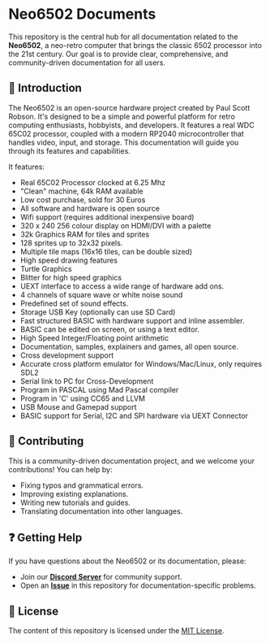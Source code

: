 # Neo6502 Documents

This repository is the central hub for all documentation related to the **Neo6502**, a neo-retro computer that brings the classic 6502 processor into the 21st century. Our goal is to provide clear, comprehensive, and community-driven documentation for all users.

## 📖 Introduction

The Neo6502 is an open-source hardware project created by Paul Scott Robson. It's designed to be a simple and powerful platform for retro computing enthusiasts, hobbyists, and developers. It features a real WDC 65C02 processor, coupled with a modern RP2040 microcontroller that handles video, input, and storage. This documentation will guide you through its features and capabilities.

It features:

* Real 65C02 Processor clocked at 6.25 Mhz
* "Clean" machine, 64k RAM available
* Low cost purchase, sold for 30 Euros
* All software and hardware is open source
* Wifi support (requires additional inexpensive board)
* 320 x 240 256 colour display on HDMI/DVI with a palette
* 32k Graphics RAM for tiles and sprites
* 128 sprites up to 32x32 pixels.
* Multiple tile maps (16x16 tiles, can be double sized)
* High speed drawing features
* Turtle Graphics
* Blitter for high speed graphics
* UEXT interface to access a wide range of hardware add ons.
* 4 channels of square wave or white noise sound
* Predefined set of sound effects.
* Storage USB Key (optionally can use SD Card)
* Fast structured BASIC with hardware support and inline assembler.
* BASIC can be edited on screen, or using a text editor.
* High Speed Integer/Floating point arithmetic
* Documentation, samples, explainers and games, all open source.
* Cross development support
* Accurate cross platform emulator for Windows/Mac/Linux, only requires SDL2
* Serial link to PC for Cross-Development
* Program in PASCAL using Mad Pascal compiler
* Program in 'C' using CC65 and LLVM
* USB Mouse and Gamepad support
* BASIC support for Serial, I2C and SPI hardware via UEXT Connector

## 🤝 Contributing

This is a community-driven documentation project, and we welcome your contributions! You can help by:

* Fixing typos and grammatical errors.
* Improving existing explanations.
* Writing new tutorials and guides.
* Translating documentation into other languages.

## ❓ Getting Help

If you have questions about the Neo6502 or its documentation, please:

* Join our [**Discord Server**](https://discord.gg/cvhcCpPbbs) for community support.
* Open an [**Issue**](https://github.com/paulscottrobson/neo6502-documents/issues) in this repository for documentation-specific problems.

## 📜 License

The content of this repository is licensed under the [MIT License](https://github.com/paulscottrobson/neo6502-documents/blob/main/LICENSE).